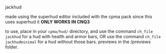 jackhud

made using the superhud editor included with the cpma pack
since this uses superhud it **ONLY WORKS IN CNQ3**

to use, place in your `cpma/hud/` directory, and use the command `ch_file jackhud` for a hud with health and armor bars, OR use the command `ch_file jackhudminimal` for a hud without those bars.
previews in the /previews folder.